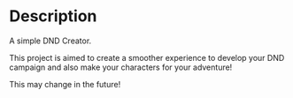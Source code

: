 # Description
A simple DND Creator.

This project is aimed to create a smoother experience to develop your DND campaign and also make your characters for your adventure!

This may change in the future!
